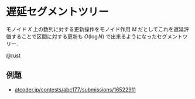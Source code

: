 # 遅延セグメントツリー

モノイド $X$ 上の数列に対する更新操作をモノイド作用 $M$ だとしてこれを遅延評価することで区間に対する更新も $O(\log N)$ で出来るようになったセグメントツリー.

@[rust](seq.lazy_segment_tree.rs)

## 例題

- [atcoder.jp/contests/abc177/submissions/16522911](https://atcoder.jp/contests/abc177/submissions/16522911)

